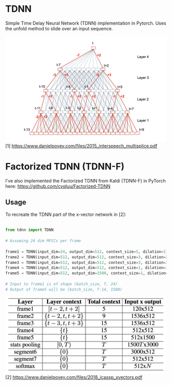 # TDNN
Simple Time Delay Neural Network (TDNN) implementation in Pytorch. Uses the unfold method to slide over an input sequence.

![Alt text](misc/diagram.png?raw=true "Diagram") [1] https://www.danielpovey.com/files/2015_interspeech_multisplice.pdf

# Factorized TDNN (TDNN-F)

I've also implemented the Factorized TDNN from Kaldi (TDNN-F) in PyTorch here: https://github.com/cvqluu/Factorized-TDNN

## Usage

To recreate the TDNN part of the x-vector network in [2]:

```python

from tdnn import TDNN

# Assuming 24 dim MFCCs per frame

frame1 = TDNN(input_dim=24, output_dim=512, context_size=5, dilation=1)
frame2 = TDNN(input_dim=512, output_dim=512, context_size=3, dilation=2)
frame3 = TDNN(input_dim=512, output_dim=512, context_size=3, dilation=3)
frame4 = TDNN(input_dim=512, output_dim=512, context_size=1, dilation=1)
frame5 = TDNN(input_dim=512, output_dim=1500, context_size=1, dilation=1)

# Input to frame1 is of shape (batch_size, T, 24)
# Output of frame5 will be (batch_size, T-14, 1500)

```

![Alt text](misc/xvec_config.png?raw=true "Diagram") [2] https://www.danielpovey.com/files/2018_icassp_xvectors.pdf
